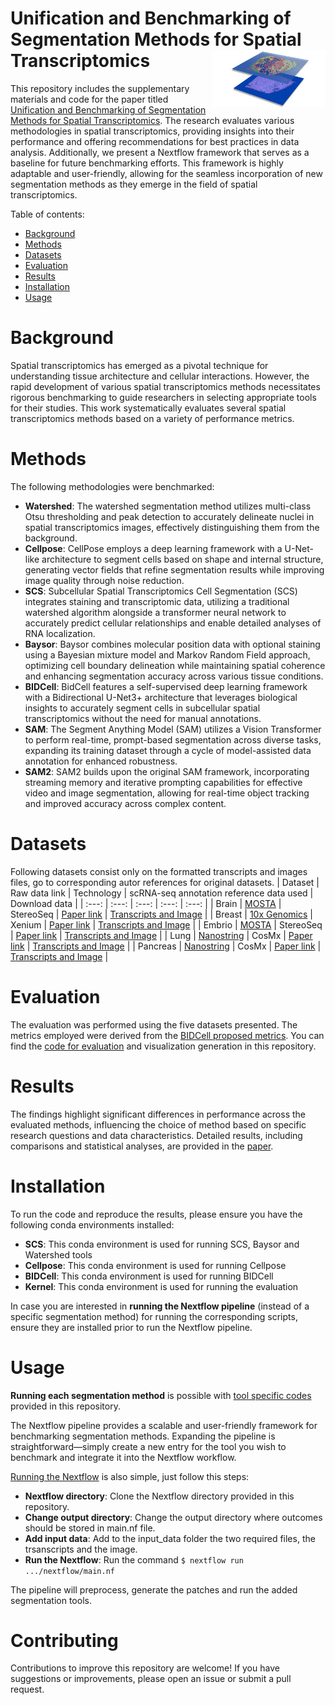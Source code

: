 Unification and Benchmarking of Segmentation Methods for Spatial Transcriptomics <img src="gaf/figures/st.jpeg" width="181px" align="right" />  
===========

This repository includes the supplementary materials and code for the paper titled [Unification and Benchmarking of Segmentation Methods for Spatial Transcriptomics](). The research evaluates various methodologies in spatial transcriptomics, providing insights into their performance and offering recommendations for best practices in data analysis. Additionally, we present a Nextflow framework that serves as a baseline for future benchmarking efforts. This framework is highly adaptable and user-friendly, allowing for the seamless incorporation of new segmentation methods as they emerge in the field of spatial transcriptomics.

Table of contents:
- [Background](#background)
- [Methods](#methods)
- [Datasets](#datasets)
- [Evaluation](#evaluation)
- [Results](#results)
- [Installation](#installation)
- [Usage](#usage)

# Background
Spatial transcriptomics has emerged as a pivotal technique for understanding tissue architecture and cellular interactions. However, the rapid development of various spatial transcriptomics methods necessitates rigorous benchmarking to guide researchers in selecting appropriate tools for their studies. This work systematically evaluates several spatial transcriptomics methods based on a variety of performance metrics.

# Methods
The following methodologies were benchmarked:

- **Watershed**: The watershed segmentation method utilizes multi-class Otsu thresholding and peak detection to accurately delineate nuclei in spatial transcriptomics images, effectively distinguishing them from the background.
- **Cellpose**: CellPose employs a deep learning framework with a U-Net-like architecture to segment cells based on shape and internal structure, generating vector fields that refine segmentation results while improving image quality through noise reduction.
- **SCS**: Subcellular Spatial Transcriptomics Cell Segmentation (SCS) integrates staining and transcriptomic data, utilizing a traditional watershed algorithm alongside a transformer neural network to accurately predict cellular relationships and enable detailed analyses of RNA localization.
- **Baysor**: Baysor combines molecular position data with optional staining using a Bayesian mixture model and Markov Random Field approach, optimizing cell boundary delineation while maintaining spatial coherence and enhancing segmentation accuracy across various tissue conditions.
- **BIDCell**: BidCell features a self-supervised deep learning framework with a Bidirectional U-Net3+ architecture that leverages biological insights to accurately segment cells in subcellular spatial transcriptomics without the need for manual annotations.
- **SAM**: The Segment Anything Model (SAM) utilizes a Vision Transformer to perform real-time, prompt-based segmentation across diverse tasks, expanding its training dataset through a cycle of model-assisted data annotation for enhanced robustness.
- **SAM2**: SAM2 builds upon the original SAM framework, incorporating streaming memory and iterative prompting capabilities for effective video and image segmentation, allowing for real-time object tracking and improved accuracy across complex content.

# Datasets
Following datasets consist only on the formatted transcripts and images files, go to corresponding autor references for original datasets.
| Dataset | Raw data link | Technology | scRNA-seq annotation reference data used | Download data |
|    :---:    |    :---:    |    :---:    |    :---:    |    :---:    |
| Brain | [MOSTA](https://db.cngb.org/stomics/mosta/download/) | StereoSeq | [Paper link](https://www.sciencedirect.com/science/article/pii/S0092867418308031) | [Transcripts and Image](https://figshare.com/s/bae16750c3e006eaccc8) |
| Breast | [10x Genomics](https://www.nature.com/articles/s41467-023-43458-x) | Xenium | [Paper link](https://www.nature.com/articles/s41588-021-00911-1) | [Transcripts and Image](https://figshare.com/s/20c57a21ac44fd150034) |
| Embrio | [MOSTA](https://db.cngb.org/stomics/mosta/download/) | StereoSeq | [Paper link](https://www.nature.com/articles/s41586-019-0969-x) | [Transcripts and Image](https://figshare.com/s/b110c99ba8990031b793) |
| Lung | [Nanostring](https://nanostring.com/products/cosmx-spatial-molecular-imager/ffpe-dataset/nsclc-ffpe-dataset/) | CosMx | [Paper link](https://www.nature.com/articles/s41588-022-01243-4) | [Transcripts and Image](https://figshare.com/s/a43bd679de1274f80e8a) |
| Pancreas | [Nanostring](https://nanostring.com/products/cosmx-spatial-molecular-imager/ffpe-dataset/cosmx-smi-human-pancreas-ffpe-dataset/) | CosMx | [Paper link](https://www.science.org/doi/10.1126/science.abl4896) | [Transcripts and Image](https://figshare.com/s/fc5beeb662a2ee1d455e) |

# Evaluation
The evaluation was performed using the five datasets presented. The metrics employed were derived from the [BIDCell proposed metrics](https://www.nature.com/articles/s41467-023-44560-w). You can find the [code for evaluation](https://github.com/TranslationalBioinformaticsUnit/Benchmarking-SegmentationMethods-ST/tree/main/Evaluation) and visualization generation in this repository.

# Results
The findings highlight significant differences in performance across the evaluated methods, influencing the choice of method based on specific research questions and data characteristics. Detailed results, including comparisons and statistical analyses, are provided in the [paper]().

# Installation
To run the code and reproduce the results, please ensure you have the following conda environments installed:

- **SCS**: This conda environment is used for running SCS, Baysor and Watershed tools
- **Cellpose**: This conda environment is used for running Cellpose
- **BIDCell**: This conda environment is used for running BIDCell
- **Kernel**: This conda environment is used for running the evaluation

In case you are interested in **running the Nextflow pipeline** (instead of a specific segmentation method) for running the corresponding scripts, ensure they are installed prior to run the Nextflow pipeline.

# Usage
**Running each segmentation method** is possible with [tool specific codes](https://github.com/TranslationalBioinformaticsUnit/Benchmarking-SegmentationMethods-ST/tree/main/src) provided in this repository.

The Nextflow pipeline provides a scalable and user-friendly framework for benchmarking segmentation methods. Expanding the pipeline is straightforward—simply create a new entry for the tool you wish to benchmark and integrate it into the Nextflow workflow.

[Running the Nextflow]() is also simple, just follow this steps:
- **Nextflow directory**: Clone the Nextflow directory provided in this repository.
- **Change output directory**: Change the output directory where outcomes should be stored in main.nf file.
- **Add input data**: Add to the input_data folder the two required files, the trsanscripts and the image.
- **Run the Nextflow**: Run the command 
      ```
      $ nextflow run .../nextflow/main.nf
      ```

The pipeline will preprocess, generate the patches and run the added segmentation tools.

# Contributing
Contributions to improve this repository are welcome! If you have suggestions or improvements, please open an issue or submit a pull request.
